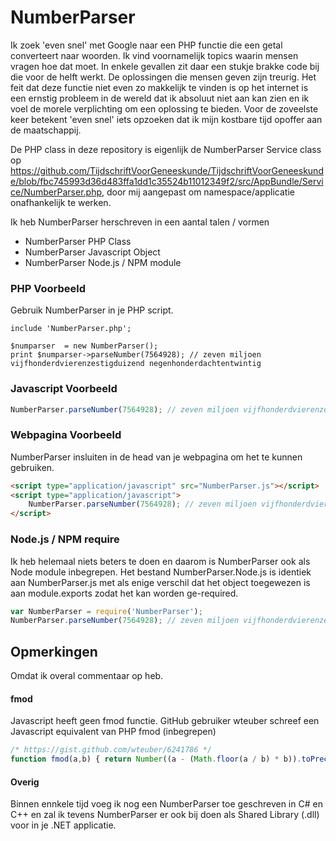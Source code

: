 # NumberParser 
Ik zoek 'even snel' met Google naar een PHP functie die een getal converteert naar woorden. Ik vind voornamelijk topics waarin mensen vragen hoe dat moet. In enkele gevallen zit daar een stukje brakke code bij die voor de helft werkt. De oplossingen die mensen geven zijn treurig. Het feit dat deze functie niet even zo makkelijk te vinden is op het internet is een ernstig probleem in de wereld dat ik absoluut niet aan kan zien en ik voel de morele verplichting om een oplossing te bieden. Voor de zoveelste keer betekent 'even snel' iets opzoeken dat ik mijn kostbare tijd opoffer aan de maatschappij.

De PHP class in deze repository is eigenlijk de NumberParser Service class op <a href="https://github.com/TijdschriftVoorGeneeskunde/TijdschriftVoorGeneeskunde/blob/fbc745993d36d483ffa1dd1c35524b11012349f2/src/AppBundle/Service/NumberParser.php">https://github.com/TijdschriftVoorGeneeskunde/TijdschriftVoorGeneeskunde/blob/fbc745993d36d483ffa1dd1c35524b11012349f2/src/AppBundle/Service/NumberParser.php</a>, door mij aangepast om namespace/applicatie onafhankelijk te werken.

Ik heb NumberParser herschreven in een aantal talen / vormen
* NumberParser PHP Class
* NumberParser Javascript Object
* NumberParser Node.js / NPM module

### PHP Voorbeeld
Gebruik NumberParser in je PHP script.
```
include 'NumberParser.php';

$numparser  = new NumberParser();
print $numparser->parseNumber(7564928); // zeven miljoen vijfhonderdvierenzestigduizend negenhonderdachtentwintig
```

### Javascript Voorbeeld
```javascript
NumberParser.parseNumber(7564928); // zeven miljoen vijfhonderdvierenzestigduizend negenhonderdachtentwintig
```

### Webpagina Voorbeeld
NumberParser insluiten in de head van je webpagina om het te kunnen gebruiken.
```html
<script type="application/javascript" src="NumberParser.js"></script>
<script type="application/javascript">
	NumberParser.parseNumber(7564928); // zeven miljoen vijfhonderdvierenzestigduizend negenhonderdachtentwintig
</script>
```

### Node.js / NPM require
Ik heb helemaal niets beters te doen en daarom is NumberParser ook als Node module inbegrepen. Het bestand NumberParser.Node.js is identiek aan NumberParser.js met als enige verschil dat het object toegewezen is aan module.exports zodat het kan worden ge-required.
```javascript
var NumberParser = require('NumberParser');
NumberParser.parseNumber(7564928); // zeven miljoen vijfhonderdvierenzestigduizend negenhonderdachtentwintig
```

## Opmerkingen
Omdat ik overal commentaar op heb.

#### fmod
Javascript heeft geen fmod functie. GitHub gebruiker wteuber schreef een Javascript equivalent van PHP fmod (inbegrepen)
```javascript
/* https://gist.github.com/wteuber/6241786 */
function fmod(a,b) { return Number((a - (Math.floor(a / b) * b)).toPrecision(8)); };
```

#### Overig
Binnen ennkele tijd voeg ik nog een NumberParser toe geschreven in C# en C++ en zal ik tevens NumberParser er ook bij doen als Shared Library (.dll) voor in je .NET applicatie.